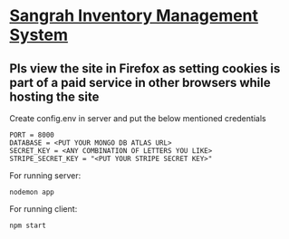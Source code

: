 # [Sangrah Inventory Management System](https://rohit-sangrah.netlify.app/)

## Pls view the site in Firefox as setting cookies is part of a paid service in other browsers while hosting the site

Create config.env in server and put the below mentioned credentials
```
PORT = 8000
DATABASE = <PUT YOUR MONGO DB ATLAS URL>
SECRET_KEY = <ANY COMBINATION OF LETTERS YOU LIKE>
STRIPE_SECRET_KEY = "<PUT YOUR STRIPE SECRET KEY>"
```

For running server:
```
nodemon app
```

For running client:
```
npm start
```
